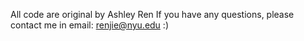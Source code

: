 All code are original by Ashley Ren
If you have any questions, please contact me in email: renjie@nyu.edu
:)